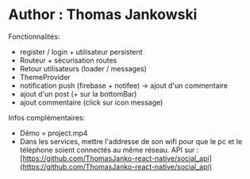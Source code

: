 # Author : Thomas Jankowski

Fonctionnalités:
> 
- register / login + utilisateur persistent
- Routeur + sécurisation routes
- Retour utilisateurs (loader / messages)
- ThemeProvider
- notification push (firebase + notifee) -> ajout d'un commentaire
- ajout d'un post (+ sur la bottomBar)
- ajout commentaire (click sur icon message)
>

Infos complémentaires:

- Démo = project.mp4 
- Dans les services, mettre l'addresse de son wifi pour que le pc et le téléphone soient connectés au même réseau.
API sur : [https://github.com/ThomasJanko-react-native/social_api](https://github.com/ThomasJanko-react-native/social_api)